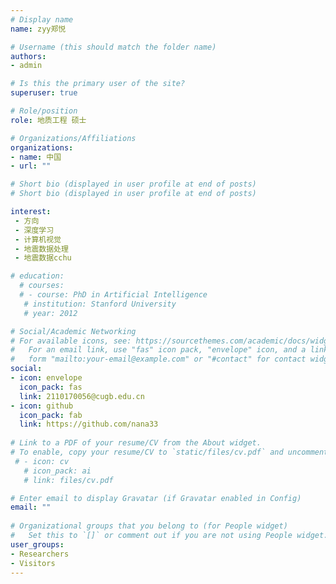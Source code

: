```yaml
---
# Display name
name: zyy郑悦

# Username (this should match the folder name)
authors:
- admin

# Is this the primary user of the site?
superuser: true

# Role/position
role: 地质工程 硕士

# Organizations/Affiliations
organizations:
- name: 中国
- url: ""

# Short bio (displayed in user profile at end of posts)
# Short bio (displayed in user profile at end of posts)

interest:
 - 方向
 - 深度学习
 - 计算机视觉
 - 地震数据处理
 - 地震数据cchu

# education:
  # courses:
  # - course: PhD in Artificial Intelligence
   # institution: Stanford University
   # year: 2012

# Social/Academic Networking
# For available icons, see: https://sourcethemes.com/academic/docs/widgets/#icons
#   For an email link, use "fas" icon pack, "envelope" icon, and a link in the
#   form "mailto:your-email@example.com" or "#contact" for contact widget.
social:
- icon: envelope
  icon_pack: fas
  link: 2110170056@cugb.edu.cn
- icon: github
  icon_pack: fab
  link: https://github.com/nana33
  
# Link to a PDF of your resume/CV from the About widget.
# To enable, copy your resume/CV to `static/files/cv.pdf` and uncomment the lines below.  
 # - icon: cv
   # icon_pack: ai
   # link: files/cv.pdf

# Enter email to display Gravatar (if Gravatar enabled in Config)
email: ""
  
# Organizational groups that you belong to (for People widget)
#   Set this to `[]` or comment out if you are not using People widget.  
user_groups:
- Researchers
- Visitors
---
```



